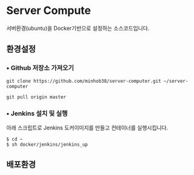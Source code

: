 # Server Compute

서버환경(ubuntu)을 Docker기반으로 설정하는 소스코드입니다.

## 환경설정

### • Github 저장소 가져오기

```
git clone https://github.com/minhob38/server-computer.git ~/server-computer
```

```
git pull origin master
```

### • Jenkins 설치 및 실행

아래 스크립트로 Jenkins 도커이미지를 만들고 컨테이너를 실행시킵니다.

```
$ cd ~
$ sh docker/jenkins/jenkins_up
```

## 배포환경
